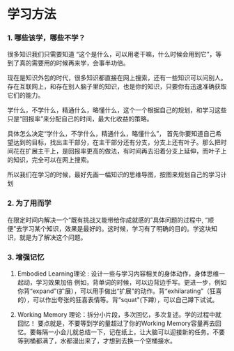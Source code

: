 # 学习方法

### 1. 哪些该学，哪些不学？

很多知识我们只需要知道 “这个是什么，可以用老干嘛，什么时候会用到它”，等到了真的需要用的时候再来学，会事半功倍。

现在是知识外包的时代，很多知识都直接在网上搜索，还有一些知识可以问别人。存在互联网上，和存在别人脑子里的知识，也是你的知识，只要你有迅速准确获取它们的能力。

学什么，不学什么，精通什么，略懂什么，这个一个根据自己的规划，和学习这些只是“回报率”来分配自己的时间，最大化收益的策略。

具体怎么决定“学什么，不学什么，精通什么，略懂什么”，
首先你要知道自己希望达到的目标，找出主干部分，在主干部分还有分支，分支上还有叶子。那么把时间花在扩展主干上，是回报率更高的做法，有时间再去沿着分支上延伸，而叶子上的知识，完全可以在网上搜索。

所以我们在学习的时候，最好先画一幅知识的思维导图，按图来规划自己的学习计划

### 2. 为了用而学

在限定时间内解决一个“既有挑战又能带给你成就感的”具体问题的过程中, “顺便”去学习某个知识，效果是最好的。这时候，学习有了明确的目的。学这块知识，就是为了解决这个问题。

### 3. 增强记忆

1.  Embodied Learning理论 :
 设计一些与学习内容相关的身体动作，身体思维一起动，学习效果加倍
例如，背单词的时候，可以边背边手写。更进一步，例如你背“expand”(扩展），可以用手做出“扩展"的动作。背“exhilarating”（狂喜的），可以作出夸张的狂喜表情等。背“squat"(下蹲），可以自己蹲下试试。

2.  Working Memory 理论：拆分小片段，多次回忆，多次复述。学的过程中就回忆！
要点就是，不要等到学的量超过了你的Working Memory容量再去回忆。要每隔一小会儿就总结一下，记在纸上，让大脑可以迎接新的任务。不要等到桶都满了，水都漫出来了，才想到去换一个空桶接水。

